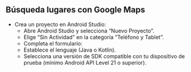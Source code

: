 ## Búsqueda lugares con Google Maps

* Crea un proyecto en Android Studio:
    - Abre Android Studio y selecciona “Nuevo Proyecto”.
    - Elige “Sin Actividad” en la categoría “Teléfono y Tablet”.
    - Completa el formulario:
    - Establece el lenguaje (Java o Kotlin).
    - Selecciona una versión de SDK compatible con tu dispositivo de prueba (mínimo Android API Level 21 o superior).
